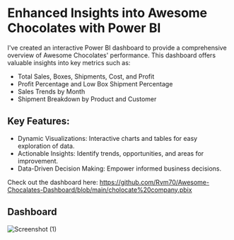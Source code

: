 # Enhanced Insights into Awesome Chocolates with Power BI

I've created an interactive Power BI dashboard to provide a comprehensive overview of Awesome Chocolates' performance. This dashboard offers valuable insights into key metrics such as:
- Total Sales, Boxes, Shipments, Cost, and Profit
- Profit Percentage and Low Box Shipment Percentage
- Sales Trends by Month
- Shipment Breakdown by Product and Customer

## Key Features:
 - Dynamic Visualizations: Interactive charts and tables for easy exploration of data.
 - Actionable Insights: Identify trends, opportunities, and areas for improvement.
 - Data-Driven Decision Making: Empower informed business decisions.

 Check out the dashboard here: https://github.com/Rvm70/Awesome-Chocalates-Dashboard/blob/main/cholocate%20company.pbix

 
## Dashboard
 ![Screenshot (1)](https://github.com/user-attachments/assets/610c5071-4d8f-48c7-aa9e-c75a4991def3)


